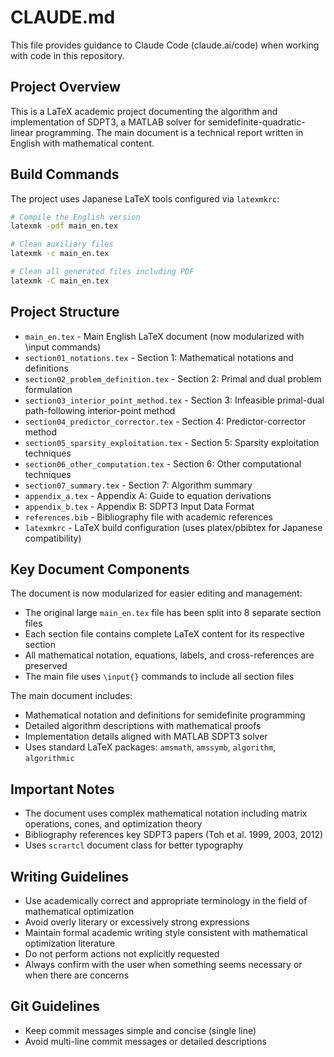 # CLAUDE.md

This file provides guidance to Claude Code (claude.ai/code) when working with code in this repository.

## Project Overview

This is a LaTeX academic project documenting the algorithm and implementation of SDPT3, a MATLAB solver for semidefinite-quadratic-linear programming.
The main document is a technical report written in English with mathematical content.

## Build Commands

The project uses Japanese LaTeX tools configured via `latexmkrc`:

```bash
# Compile the English version
latexmk -pdf main_en.tex

# Clean auxiliary files
latexmk -c main_en.tex

# Clean all generated files including PDF
latexmk -C main_en.tex
```

## Project Structure

- `main_en.tex` - Main English LaTeX document (now modularized with \input commands)
- `section01_notations.tex` - Section 1: Mathematical notations and definitions
- `section02_problem_definition.tex` - Section 2: Primal and dual problem formulation
- `section03_interior_point_method.tex` - Section 3: Infeasible primal-dual path-following interior-point method
- `section04_predictor_corrector.tex` - Section 4: Predictor-corrector method
- `section05_sparsity_exploitation.tex` - Section 5: Sparsity exploitation techniques
- `section06_other_computation.tex` - Section 6: Other computational techniques
- `section07_summary.tex` - Section 7: Algorithm summary
- `appendix_a.tex` - Appendix A: Guide to equation derivations
- `appendix_b.tex` - Appendix B: SDPT3 Input Data Format
- `references.bib` - Bibliography file with academic references
- `latexmkrc` - LaTeX build configuration (uses platex/pbibtex for Japanese compatibility)

## Key Document Components

The document is now modularized for easier editing and management:
- The original large `main_en.tex` file has been split into 8 separate section files
- Each section file contains complete LaTeX content for its respective section
- All mathematical notation, equations, labels, and cross-references are preserved
- The main file uses `\input{}` commands to include all section files

The main document includes:
- Mathematical notation and definitions for semidefinite programming
- Detailed algorithm descriptions with mathematical proofs
- Implementation details aligned with MATLAB SDPT3 solver
- Uses standard LaTeX packages: `amsmath`, `amssymb`, `algorithm`, `algorithmic`

## Important Notes

- The document uses complex mathematical notation including matrix operations, cones, and optimization theory
- Bibliography references key SDPT3 papers (Toh et al. 1999, 2003, 2012)
- Uses `scrartcl` document class for better typography

## Writing Guidelines

- Use academically correct and appropriate terminology in the field of mathematical optimization
- Avoid overly literary or excessively strong expressions
- Maintain formal academic writing style consistent with mathematical optimization literature
- Do not perform actions not explicitly requested
- Always confirm with the user when something seems necessary or when there are concerns

## Git Guidelines

- Keep commit messages simple and concise (single line)
- Avoid multi-line commit messages or detailed descriptions